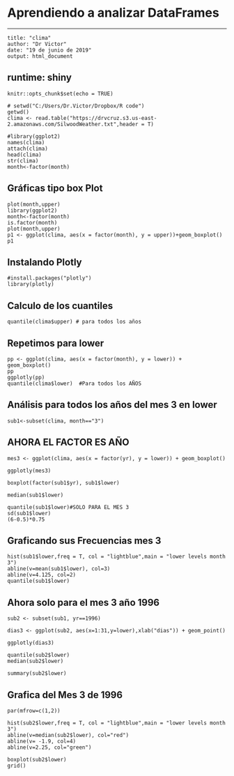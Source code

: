    # Aprendiendo a analizar DataFrames
----------

    title: "clima"
    author: "Dr Victor"
    date: "19 de junio de 2019"
    output: html_document


## runtime: shiny
    knitr::opts_chunk$set(echo = TRUE)
    
    # setwd("C:/Users/Dr.Victor/Dropbox/R code")
    getwd()
    clima <- read.table("https://drvcruz.s3.us-east-2.amazonaws.com/SilwoodWeather.txt",header = T)
    
    #library(ggplot2)
    names(clima)
    attach(clima)
    head(clima)
    str(clima)
    month<-factor(month)
    
## Gráficas tipo box Plot
    plot(month,upper)
    library(ggplot2)
    month<-factor(month)
    is.factor(month)
    plot(month,upper)
    p1 <- ggplot(clima, aes(x = factor(month), y = upper))+geom_boxplot()
    p1
    
## Instalando Plotly
    #install.packages("plotly")
    library(plotly)
    
## Calculo de los cuantiles
    quantile(clima$upper) # para todos los años
    
## Repetimos para lower
    pp <- ggplot(clima, aes(x = factor(month), y = lower)) + geom_boxplot()
    pp
    ggplotly(pp)
    quantile(clima$lower)  #Para todos los AÑOS
     
## Análisis para todos los años del mes 3 en lower
    sub1<-subset(clima, month=="3")
    
## AHORA EL FACTOR ES AÑO
    mes3 <- ggplot(clima, aes(x = factor(yr), y = lower)) + geom_boxplot()
    
    ggplotly(mes3)
    
    boxplot(factor(sub1$yr), sub1$lower)
    
    median(sub1$lower)
    
    quantile(sub1$lower)#SOLO PARA EL MES 3
    sd(sub1$lower)
    (6-0.5)*0.75
    
## Graficando sus Frecuencias mes 3
    hist(sub1$lower,freq = T, col = "lightblue",main = "lower levels month 3")
    abline(v=mean(sub1$lower), col=3)
    abline(v=4.125, col=2)
    quantile(sub1$lower)
    
## Ahora solo para el mes 3 año 1996
    sub2 <- subset(sub1, yr==1996)
    
    dias3 <- ggplot(sub2, aes(x=1:31,y=lower),xlab("dias")) + geom_point()
    
    ggplotly(dias3)
    
    quantile(sub2$lower)
    median(sub2$lower)
    
    summary(sub2$lower)
    
## Grafica del Mes 3 de 1996
    par(mfrow=c(1,2))
    
    hist(sub2$lower,freq = T, col = "lightblue",main = "lower levels month 3")
    abline(v=median(sub2$lower), col="red")
    abline(v= -1.9, col=4)
    abline(v=2.25, col="green")
    
    boxplot(sub2$lower)
    grid()


